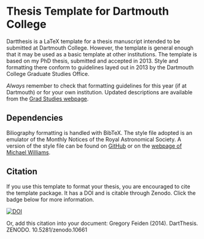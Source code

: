 Thesis Template for Dartmouth College
=====================================
Dartthesis is a LaTeX template for a thesis manuscript intended to be submitted at
Dartmouth College. However, the template is general enough that it may be used as a 
basic template at other institutions. The template is based on my PhD thesis, submitted 
and accepted in 2013. Style and formatting there conform to guidelines layed out in 
2013 by the Dartmouth College Graduate Studies Office.

*Always* remember to check that formatting guidelines for this year (if at Dartmouth) or
for your own institution. Updated descriptions are available from the 
[Grad Studies webpage](http://graduate.dartmouth.edu/).

Dependencies
------------
Biliography formatting is handled with BibTeX. The style file adopted is an emulator of the Monthly Notices of the Royal Astronomical Society. A version of the style file can be found on [GitHub](https://github.com/timj/mn2e-bst) or on the [webpage of Michael Williams](http://user.astro.columbia.edu/~williams/mn2ebst/).

Citation
--------
If you use this template to format your thesis, you are encouraged to cite the template package. 
It has a DOI and is citable through Zenodo. Click the badge below for more information.

[![DOI](https://zenodo.org/badge/4699/gfeiden/dartthesis.png)](http://dx.doi.org/10.5281/zenodo.10661)

Or, add this citation into your document: Gregory Feiden (2014). DartThesis. ZENODO. 10.5281/zenodo.10661
